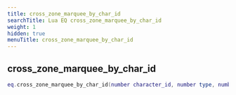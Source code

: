 ```yaml
---
title: cross_zone_marquee_by_char_id
searchTitle: Lua EQ cross_zone_marquee_by_char_id
weight: 1
hidden: true
menuTitle: cross_zone_marquee_by_char_id
---
```

## cross_zone_marquee_by_char_id
```lua
eq.cross_zone_marquee_by_char_id(number character_id, number type, number priority, number fade_in, number fade_out, number duration, const char *message) -- void
```